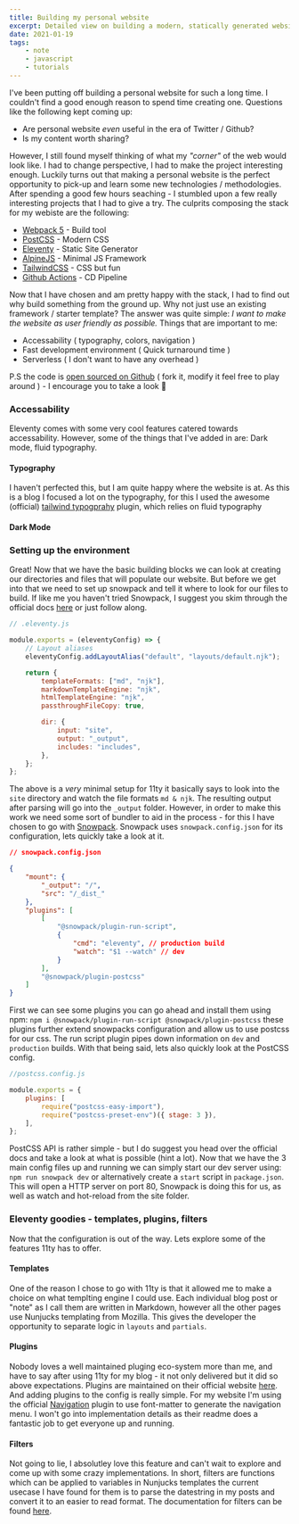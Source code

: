 ```yaml
---
title: Building my personal website
excerpt: Detailed view on building a modern, statically generated website with 11ty, Webpack deployed to Github Pages with the help of Github Actions
date: 2021-01-19
tags:
    - note
    - javascript
    - tutorials
---
```


I've been putting off building a personal website for such a long time. I couldn't find a good enough reason to spend time creating one. Questions like the following kept coming up:

-   Are personal website _even_ useful in the era of Twitter / Github?
-   Is my content worth sharing?

However, I still found myself thinking of what my _"corner"_ of the web would look like. I had to change perspective, I had to make the project interesting enough. Luckily turns out that making a personal website is the perfect opportunity to pick-up and learn some new technologies / methodologies. After spending a good few hours seaching - I stumbled upon a few really interesting projects that I had to give a try. The culprits composing the stack for my webiste are the following:

-   [Webpack 5](https://webpack.js.org/) - Build tool
-   [PostCSS](https://postcss.org/) - Modern CSS
-   [Eleventy](https://www.11ty.dev/) - Static Site Generator
-   [AlpineJS](https://github.com/alpinejs/alpine) - Minimal JS Framework 
-   [TailwindCSS](https://tailwindcss.com/) - CSS but fun 
-   [Github Actions](https://github.com/features/actions) - CD Pipeline

Now that I have chosen and am pretty happy with the stack, I had to find out why build something from the ground up. Why not just use an existing framework / starter template? The answer was quite simple: _I want to make the website as user friendly as possible._ Things that are important to me:

-   Accessability ( typography, colors, navigation )
-   Fast development environment ( Quick turnaround time )
-   Serverless ( I don't want to have any overhead )

P.S the code is [open sourced on Github](https://github.com/robalaban/notes) ( fork it, modify it feel free to play around ) - I encourage you to take a look 👀

### Accessability

Eleventy comes with some very cool features catered towards accessability. However, some of the things that I've added in are: Dark mode, fluid typography. 

#### Typography

I haven't perfected this, but I am quite happy where the website is at. As this is a blog I focused a lot on the typography, for this I used the awesome (official) [tailwind typogprahy](https://github.com/tailwindlabs/tailwindcss-typography) plugin, which relies on fluid typography 

#### Dark Mode

### Setting up the environment

Great! Now that we have the basic building blocks we can look at creating our directories and files that will populate our website. But before we get into that we need to set up snowpack and tell it where to look for our files to build. If like me you haven't tried Snowpack, I suggest you skim through the official docs [here](https://www.snowpack.dev/#config-files) or just follow along.

```js
// .eleventy.js

module.exports = (eleventyConfig) => {
    // Layout aliases
    eleventyConfig.addLayoutAlias("default", "layouts/default.njk");

    return {
        templateFormats: ["md", "njk"],
        markdownTemplateEngine: "njk",
        htmlTemplateEngine: "njk",
        passthroughFileCopy: true,

        dir: {
            input: "site",
            output: "_output",
            includes: "includes",
        },
    };
};
```

The above is a _very_ minimal setup for 11ty it basically says to look into the `site` directory and watch the file formats `md & njk`. The resulting output after parsing will go into the `_output` folder. However, in order to make this work we need some sort of bundler to aid in the process - for this I have chosen to go with [Snowpack](https://www.snowpack.dev/). Snowpack uses `snowpack.config.json` for its configuration, lets quickly take a look at it.

```json
// snowpack.config.json

{
    "mount": {
        "_output": "/",
        "src": "/_dist_"
    },
    "plugins": [
        [
            "@snowpack/plugin-run-script",
            {
                "cmd": "eleventy", // production build
                "watch": "$1 --watch" // dev
            }
        ],
        "@snowpack/plugin-postcss"
    ]
}
```

First we can see some plugins you can go ahead and install them using npm: `npm i @snowpack/plugin-run-script @snowpack/plugin-postcss` these plugins further extend snowpacks configuration and allow us to use postcss for our css. The run script plugin pipes down information on `dev` and `production` builds. With that being said, lets also quickly look at the PostCSS config.

```js
//postcss.config.js

module.exports = {
    plugins: [
        require("postcss-easy-import"),
        require("postcss-preset-env")({ stage: 3 }),
    ],
};
```

PostCSS API is rather simple - but I do suggest you head over the official docs and take a look at what is possible (hint a lot). Now that we have the 3 main config files up and running we can simply start our dev server using: `npm run snowpack dev` or alternatively create a `start` script in `package.json`. This will open a HTTP server on port 80, Snowpack is doing this for us, as well as watch and hot-reload from the site folder.

### Eleventy goodies - templates, plugins, filters

Now that the configuration is out of the way. Lets explore some of the features 11ty has to offer.

#### Templates

One of the reason I chose to go with 11ty is that it allowed me to make a choice on what templting engine I could use. Each individual blog post or "note" as I call them are written in Markdown, however all the other pages use Nunjucks templating from Mozilla. This gives the developer the opportunity to separate logic in `layouts` and `partials`.

#### Plugins

Nobody loves a well maintained pluging eco-system more than me, and have to say after using 11ty for my blog - it not only delivered but it did so above expectations. Plugins are maintained on their official website [here](https://www.11ty.dev/docs/plugins/). And adding plugins to the config is really simple. For my website I'm using the official [Navigation](https://www.11ty.dev/docs/plugins/navigation/) plugin to use font-matter to generate the navigation menu. I won't go into implementation details as their readme does a fantastic job to get everyone up and running.

#### Filters

Not going to lie, I absolutley love this feature and can't wait to explore and come up with some crazy implementations. In short, filters are functions which can be applied to variables in Nunjucks templates the current usecase I have found for them is to parse the datestring in my posts and convert it to an easier to read format. The documentation for filters can be found [here](https://www.11ty.dev/docs/filters/).
